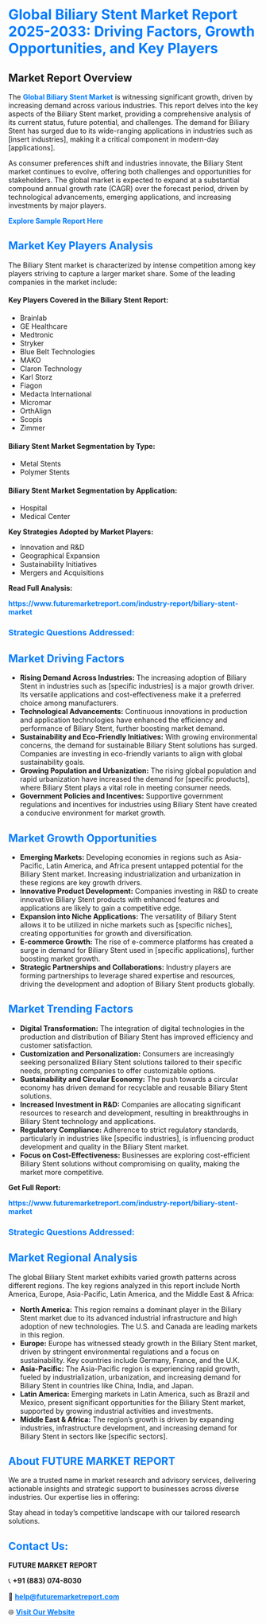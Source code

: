 <h1 style="color: #007BFF;">Global Biliary Stent Market Report 2025-2033: Driving Factors, Growth Opportunities, and Key Players</h1>

<section id="overview">
<h2>Market Report Overview</h2>
<p>The <a href="https://www.futuremarketreport.com/industry-report/biliary-stent-market" style="color: #007BFF; text-decoration: none;"><strong>Global Biliary Stent Market</strong></a> is witnessing significant growth, driven by increasing demand across various industries. This report delves into the key aspects of the Biliary Stent market, providing a comprehensive analysis of its current status, future potential, and challenges. The demand for Biliary Stent has surged due to its wide-ranging applications in industries such as [insert industries], making it a critical component in modern-day [applications].</p>
<p>As consumer preferences shift and industries innovate, the Biliary Stent market continues to evolve, offering both challenges and opportunities for stakeholders. The global market is expected to expand at a substantial compound annual growth rate (CAGR) over the forecast period, driven by technological advancements, emerging applications, and increasing investments by major players.</p>
</section>

<section id="overview">
<p><a href="https://www.futuremarketreport.com/request-sample/reportId=99187" style="color: #007BFF; text-decoration: none;"><strong>Explore Sample Report Here</strong></a></p>
</section>

<section id="key-players">
<h2 style="color: #007BFF;">Market Key Players Analysis</h2>
<p>The Biliary Stent market is characterized by intense competition among key players striving to capture a larger market share. Some of the leading companies in the market include:</p>
<h4>Key Players Covered in the Biliary Stent Report:</h4>
<ul><li>Brainlab</li><li>GE Healthcare</li><li>Medtronic</li><li>Stryker</li><li>Blue Belt Technologies</li><li>MAKO</li><li>Claron Technology</li><li>Karl Storz</li><li>Fiagon</li><li>Medacta International</li><li>Micromar</li><li>OrthAlign</li><li>Scopis</li><li>Zimmer</li></ul>
<h4>Biliary Stent Market Segmentation by Type:</h4>
<ul><li>Metal Stents</li><li>Polymer Stents</li></ul>

<h4>Biliary Stent Market Segmentation by Application:</h4>
<ul><li>Hospital</li><li>Medical Center</li></ul>
<p><strong>Key Strategies Adopted by Market Players:</strong></p>
<ul>
<li>Innovation and R&D</li>
<li>Geographical Expansion</li>
<li>Sustainability Initiatives</li>
<li>Mergers and Acquisitions</li>
</ul>
</section>

<section>
<p><strong>Read Full Analysis: </strong></p><a href="https://www.futuremarketreport.com/industry-report/biliary-stent-market" style="color: #007BFF; text-decoration: none;"><strong>https://www.futuremarketreport.com/industry-report/biliary-stent-market</strong></a>
<h3 style="color: #007BFF;">Strategic Questions Addressed:</h3>
</section>

<section id="driving-factors">
<h2 style="color: #007BFF;">Market Driving Factors</h2>
<ul>
<li><strong>Rising Demand Across Industries:</strong> The increasing adoption of Biliary Stent in industries such as [specific industries] is a major growth driver. Its versatile applications and cost-effectiveness make it a preferred choice among manufacturers.</li>
<li><strong>Technological Advancements:</strong> Continuous innovations in production and application technologies have enhanced the efficiency and performance of Biliary Stent, further boosting market demand.</li>
<li><strong>Sustainability and Eco-Friendly Initiatives:</strong> With growing environmental concerns, the demand for sustainable Biliary Stent solutions has surged. Companies are investing in eco-friendly variants to align with global sustainability goals.</li>
<li><strong>Growing Population and Urbanization:</strong> The rising global population and rapid urbanization have increased the demand for [specific products], where Biliary Stent plays a vital role in meeting consumer needs.</li>
<li><strong>Government Policies and Incentives:</strong> Supportive government regulations and incentives for industries using Biliary Stent have created a conducive environment for market growth.</li>
</ul>
</section>

<section id="growth-opportunities">
<h2 style="color: #007BFF;">Market Growth Opportunities</h2>
<ul>
<li><strong>Emerging Markets:</strong> Developing economies in regions such as Asia-Pacific, Latin America, and Africa present untapped potential for the Biliary Stent market. Increasing industrialization and urbanization in these regions are key growth drivers.</li>
<li><strong>Innovative Product Development:</strong> Companies investing in R&D to create innovative Biliary Stent products with enhanced features and applications are likely to gain a competitive edge.</li>
<li><strong>Expansion into Niche Applications:</strong> The versatility of Biliary Stent allows it to be utilized in niche markets such as [specific niches], creating opportunities for growth and diversification.</li>
<li><strong>E-commerce Growth:</strong> The rise of e-commerce platforms has created a surge in demand for Biliary Stent used in [specific applications], further boosting market growth.</li>
<li><strong>Strategic Partnerships and Collaborations:</strong> Industry players are forming partnerships to leverage shared expertise and resources, driving the development and adoption of Biliary Stent products globally.</li>
</ul>
</section>

<section id="trending-factors">
<h2 style="color: #007BFF;">Market Trending Factors</h2>
<ul>
<li><strong>Digital Transformation:</strong> The integration of digital technologies in the production and distribution of Biliary Stent has improved efficiency and customer satisfaction.</li>
<li><strong>Customization and Personalization:</strong> Consumers are increasingly seeking personalized Biliary Stent solutions tailored to their specific needs, prompting companies to offer customizable options.</li>
<li><strong>Sustainability and Circular Economy:</strong> The push towards a circular economy has driven demand for recyclable and reusable Biliary Stent solutions.</li>
<li><strong>Increased Investment in R&D:</strong> Companies are allocating significant resources to research and development, resulting in breakthroughs in Biliary Stent technology and applications.</li>
<li><strong>Regulatory Compliance:</strong> Adherence to strict regulatory standards, particularly in industries like [specific industries], is influencing product development and quality in the Biliary Stent market.</li>
<li><strong>Focus on Cost-Effectiveness:</strong> Businesses are exploring cost-efficient Biliary Stent solutions without compromising on quality, making the market more competitive.</li>
</ul>
</section>

<section>
<p><strong>Get Full Report: </strong></p><a href="https://www.futuremarketreport.com/industry-report/biliary-stent-market" style="color: #007BFF; text-decoration: none;"><strong>https://www.futuremarketreport.com/industry-report/biliary-stent-market</strong></a>
<h3 style="color: #007BFF;">Strategic Questions Addressed:</h3>
</section>


<section id="regional-analysis">
<h2 style="color: #007BFF;">Market Regional Analysis</h2>
<p>The global Biliary Stent market exhibits varied growth patterns across different regions. The key regions analyzed in this report include North America, Europe, Asia-Pacific, Latin America, and the Middle East & Africa:</p>
<ul>
<li><strong>North America:</strong> This region remains a dominant player in the Biliary Stent market due to its advanced industrial infrastructure and high adoption of new technologies. The U.S. and Canada are leading markets in this region.</li>
<li><strong>Europe:</strong> Europe has witnessed steady growth in the Biliary Stent market, driven by stringent environmental regulations and a focus on sustainability. Key countries include Germany, France, and the U.K.</li>
<li><strong>Asia-Pacific:</strong> The Asia-Pacific region is experiencing rapid growth, fueled by industrialization, urbanization, and increasing demand for Biliary Stent in countries like China, India, and Japan.</li>
<li><strong>Latin America:</strong> Emerging markets in Latin America, such as Brazil and Mexico, present significant opportunities for the Biliary Stent market, supported by growing industrial activities and investments.</li>
<li><strong>Middle East & Africa:</strong> The region’s growth is driven by expanding industries, infrastructure development, and increasing demand for Biliary Stent in sectors like [specific sectors].</li>
</ul>
</section>

<footer>
<h2 style="color: #007BFF;">About FUTURE MARKET REPORT</h2>
<p>We are a trusted name in market research and advisory services, delivering actionable insights and strategic support to businesses across diverse industries. Our expertise lies in offering:</p>

<p>Stay ahead in today’s competitive landscape with our tailored research solutions.</p>

<h2 style="color: #007BFF;">Contact Us:</h2>
<p><strong>FUTURE MARKET REPORT</strong></p>
<p>📞 <strong>+91 (883) 074-8030</strong></p>
<p>📧 <strong><a href="mailto:help@futuremarketreport.com" style="color: #007BFF;">help@futuremarketreport.com</a></strong></p>
<p>🌐 <strong><a href="https://www.futuremarketreport.com/" style="color: #007BFF;">Visit Our Website</a></strong></p>
</footer>
